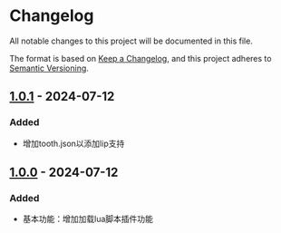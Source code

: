 # Changelog

All notable changes to this project will be documented in this file.

The format is based on [Keep a Changelog](https://keepachangelog.com/en/1.1.0/),
and this project adheres to [Semantic Versioning](https://semver.org/spec/v2.0.0.html).

## [1.0.1] - 2024-07-12

### Added

+ 增加tooth.json以添加lip支持

## [1.0.0] - 2024-07-12

### Added

+ 基本功能：增加加载lua脚本插件功能

[1.0.1]: https://github.com/sapidexs/lualoader/compare/v1.0.0...v1.0.1
[1.0.0]: https://github.com/sapidexs/lualoader/releases/tag/v1.0.0
